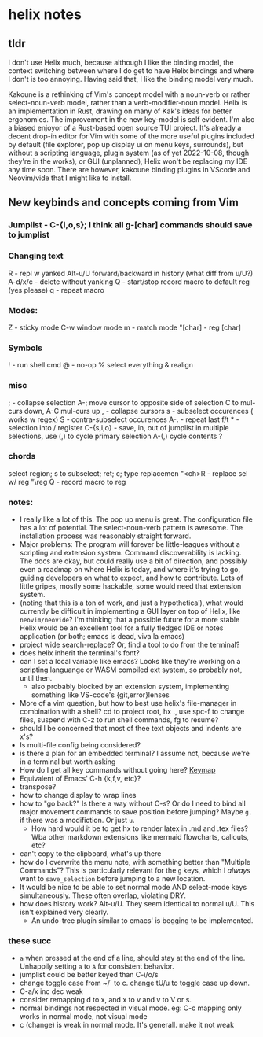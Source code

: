 # helix notes
## tldr
I don't use Helix much, because although I like the binding model, the context switching between where I do get to have Helix bindings and where I don't is too annoying. Having said that, I like the binding model very much.

Kakoune is a rethinking of Vim's concept model with a noun-verb or rather select-noun-verb model, rather than a verb-modifier-noun model. Helix is an implementation in Rust, drawing on many of Kak's ideas for better ergonomics. The improvement in the new key-model is self evident. I'm also a biased enjoyor of a Rust-based open source TUI project.
It's already a decent drop-in editor for Vim with some of the more useful plugins included by default (file explorer, pop up display ui on menu keys, surrounds), but without a scripting language, plugin system (as of yet 2022-10-08, though they're in the works), or GUI (unplanned), Helix won't be replacing my IDE any time soon. There are however, kakoune binding plugins in VScode and Neovim/vide that I might like to install.
## New keybinds and concepts coming from Vim
### Jumplist - C-{i,o,s}; I think all g-[char] commands should save to jumplist
### Changing text
R - repl w yanked
Alt-u/U forward/backward in history (what diff from u/U?)
A-d/x/c - delete without yanking
Q - start/stop record macro to default reg (yes please)
q - repeat macro
### Modes:
Z - sticky mode
C-w window mode
m - match mode
"[char] - reg [char]
### Symbols
! - run shell cmd
@ - no-op
% select everything
& realign
### misc
; - collapse selection
A-; move cursor to opposite side of selection
C to mul-curs down, A-C mul-curs up
, - collapse cursors
s - subselect occurences ( works w regex)
S - contra-subselect occurences
A-. - repeat last f/t
\* - selection into / register
C-{s,i,o} - save, in, out of jumplist
in multiple selections, use (,) to cycle primary selection
A-(,) cycle contents ?
### chords
select region; s to subselect; ret; c; type replacemen
"\<ch\>R - replace sel w/ reg
"\reg Q - record macro to reg
### notes:
- I really like a lot of this. The pop up menu is great. The configuration file has a lot of potential. The select-noun-verb pattern is awesome. The installation process was reasonably straight forward. 
- Major problems: The program will forever be little-leagues without a scripting and extension system. Command discoverability is lacking. The docs are okay, but could really use a bit of direction, and possibly even a roadmap on where Helix is today, and where it's trying to go, guiding developers on what to expect, and how to contribute. Lots of little gripes, mostly some hackable, some would need that extension system.
- (noting that this is a ton of work, and just a hypothetical), what would currently be difficult in implementing a GUI layer on top of Helix, like `neovim/neovide`? I'm thinking that a possible future for a more stable Helix would be an excellent tool for a fully fledged IDE or notes application (or both; emacs is dead, viva la emacs)
- project wide search-replace? Or, find a tool to do from the terminal?
- does helix inherit the terminal's font?
- can I set a local variable like emacs? Looks like they're working on a scripting languange or WASM compiled ext system, so probably not, until then.
    - also probably blocked by an extension system, implementing something like VS-code's {git,error}lenses
- More of a vim question, but how to best use helix's file-manager in combination with a shell? cd to project root, hx ., use spc-f to change files, suspend with C-z to run shell commands, fg to resume?
- should I be concerned that most of thee text objects and indents are x's?
- Is multi-file config being considered?
- is there a plan for an embedded terminal? I assume not, because we're in a terminal but worth asking
- How do I get all key commands without going here? [Keymap](https://docs.helix-editor.com/keymap.html#select--extend-mode)
- Equivalent of Emacs' C-h {k,f,v, etc}?
- transpose?
- how to change display to wrap lines
- how to "go back?" Is there a way without C-s? Or do I need to bind all major movement commands to save position before jumping? Maybe `g.` if there was a modifiction. Or just `u`.
    - How hard would it be to get hx to render latex in .md and .tex files? Wba other markdown extensions like mermaid flowcharts, callouts, etc?
- can't copy to the clipboard, what's up there
- how do I overwrite the menu note, with something better than "Multiple Commands"? This is particularly relevant for the `g` keys, which I *always* want to `save_selection` before jumping to a new location.
- It would be nice to be able to set normal mode AND select-mode keys simultaneously. These often overlap, violating DRY.
- how does history work? Alt-u/U. They seem identical to normal u/U. This isn't explained very clearly.
    - An undo-tree plugin similar to emacs' is begging to be implemented.
### these succ
- `a` when pressed at the end of a line, should stay at the end of the line. Unhappily setting `a` to `A` for consistent behavior.
- jumplist could be better keyed than C-i/o/s
- change toggle case from ~/\` to c. change tU/u to toggle case up down. 
- C-a/x inc dec weak
- consider remapping d to x, and x to v and v to V or s. 
- normal bindings not respected in visual mode. eg: C-c mapping only works in normal mode, not visual mode
- c (change) is weak in normal mode. It's generall. make it not weak

